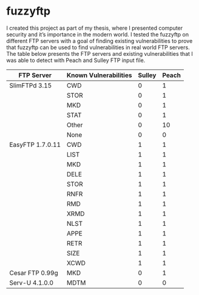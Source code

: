 fuzzyftp
========

I created this project as part of my thesis, where I presented computer security
and it’s importance in the modern world. I tested the fuzzyftp on different FTP
servers with a goal of finding existing vulnerabilities to prove that fuzzyftp can
be used to find vulnerabilities in real world FTP servers. The table below presents
the FTP servers and existing vulnerabilities that I was able to detect with Peach 
and Sulley FTP input file.

| FTP Server       | Known Vulnerabilities | Sulley | Peach |
| ---------------- | --------------------- | ------ | ----- |
| SlimFTPd 3.15    | CWD                   | 0      | 1     |
|                  | STOR                  | 0      | 1     |
|                  | MKD                   | 0      | 1     |
|                  | STAT                  | 0      | 1     |
|                  | Other                 | 0      | 10    |
|                  | None                  | 0      | 0     |
| EasyFTP 1.7.0.11 | CWD                   | 1      | 1     |
|                  | LIST                  | 1      | 1     |
|                  | MKD                   | 1      | 1     |
|                  | DELE                  | 1      | 1     |
|                  | STOR                  | 1      | 1     |
|                  | RNFR                  | 1      | 1     |
|                  | RMD                   | 1      | 1     |
|                  | XRMD                  | 1      | 1     |
|                  | NLST                  | 1      | 1     |
|                  | APPE                  | 1      | 1     |
|                  | RETR                  | 1      | 1     |
|                  | SIZE                  | 1      | 1     |
|                  | XCWD                  | 1      | 1     |
| Cesar FTP 0.99g  | MKD                   | 0      | 1     |
| Serv-U 4.1.0.0   | MDTM                  | 0      | 0     |

